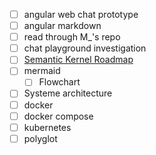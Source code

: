 - [ ] angular web chat prototype 
- [ ] angular markdown
- [ ] read through M_'s repo
- [ ] chat playground investigation
- [ ] [Semantic Kernel Roadmap](../../Working/Semantic%20Kernel/Roadmaps.md)
- [ ] mermaid
	- [ ] Flowchart
- [ ] Systeme architecture 
- [ ] docker
- [ ] docker compose
- [ ] kubernetes
- [ ] polyglot
